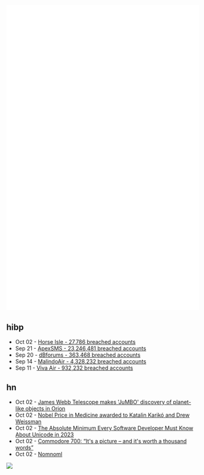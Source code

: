 ![Metrics](https://raw.githubusercontent.com/phixion/phixion/master/metrics.svg)

## hibp

<!--
for https://github.com/phixion/phixion/blob/main/.github/workflows/feeds.yml
-->
<!--START_SECTION:haveibeenpwnd-->
- Oct 02 - [Horse Isle - 27,786 breached accounts](https://haveibeenpwned.com/PwnedWebsites#HorseIsle)
- Sep 21 - [ApexSMS - 23,246,481 breached accounts](https://haveibeenpwned.com/PwnedWebsites#ApexSMS)
- Sep 20 - [dBforums - 363,468 breached accounts](https://haveibeenpwned.com/PwnedWebsites#dBforums)
- Sep 14 - [MalindoAir - 4,328,232 breached accounts](https://haveibeenpwned.com/PwnedWebsites#MalindoAir)
- Sep 11 - [Viva Air - 932,232 breached accounts](https://haveibeenpwned.com/PwnedWebsites#VivaAir)
<!--END_SECTION:haveibeenpwnd-->

## hn

<!--
for https://github.com/phixion/phixion/blob/main/.github/workflows/feeds.yml
-->
<!--START_SECTION:hn-->
- Oct 02 - [James Webb Telescope makes 'JuMBO' discovery of planet-like objects in Orion](https://www.bbc.co.uk/news/science-environment-66974738)
- Oct 02 - [Nobel Price in Medicine awarded to Katalin Karikó and Drew Weissman](https://www.nobelprize.org/prizes/medicine/2023/press-release/)
- Oct 02 - [The Absolute Minimum Every Software Developer Must Know About Unicode in 2023](https://tonsky.me/blog/unicode/)
- Oct 02 - [Commodore 700: “It's a picture – and it's worth a thousand words”](https://nosher.net/archives/computers/comm_002-a)
- Oct 02 - [Nomnoml](https://nomnoml.com/)
<!--END_SECTION:hn-->

<!--
for https://yhype.me
-->
![](https://hit.yhype.me/github/profile?user_id=13013670)
